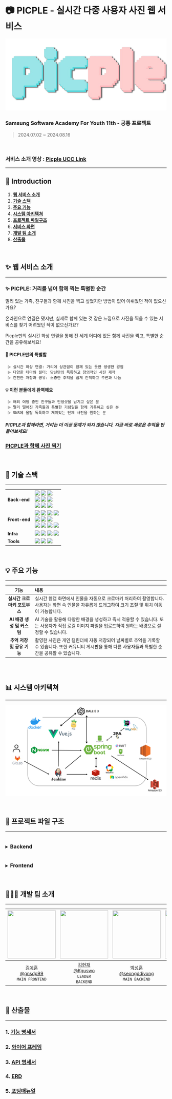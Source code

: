 # 📷 PICPLE - 실시간 다중 사용자 사진 웹 서비스

![Picple Logo](./frontend/src/assets/img/mainView/picpleLogo.png)

### Samsung Software Academy For Youth 11th - 공통 프로젝트

> 2024.07.02 ~ 2024.08.16

<br>

### 서비스 소개 영상 : **[Picple UCC Link](https://www.youtube.com/)**

---

## 📌 Introduction

1. [**웹 서비스 소개**](#-웹-서비스-소개)
2. [**기술 스택**](#-기술-스택)
3. [**주요 기능**](#-주요-기능)
4. [**시스템 아키텍쳐**](#-시스템-아키텍쳐)
5. [**프로젝트 파일구조**](#-프로젝트-파일-구조)
6. [**서비스 화면**](#-서비스-화면)
7. [**개발 팀 소개**](#-개발-팀-소개)
8. [**산출물**](#-산출물)

<div id="1"></div>
<br>

## ✨ 웹 서비스 소개

---

### ✨ PICPLE: 거리를 넘어 함께 찍는 특별한 순간

멀리 있는 가족, 친구들과 함께 사진을 찍고 싶었지만 방법이 없어 아쉬웠던 적이 없으신가요?

온라인으로 연결은 됐지만, 실제로 함께 있는 것 같은 느낌으로 사진을 찍을 수 있는 서비스를 찾기 어려웠던 적이 없으신가요?

Picple만의 실시간 화상 연결을 통해 전 세계 어디에 있든 함께 사진을 찍고, 특별한 순간을 공유해보세요!

#### 🌟 PICPLE만의 특별함

     ⩥ 실시간 화상 연결: 거리에 상관없이 함께 있는 듯한 생생한 경험
     ⩥ 다양한 테마와 필터: 당신만의 독특하고 창의적인 사진 제작
     ⩥ 간편한 저장과 공유: 소중한 추억을 쉽게 간직하고 주변과 나눔

#### 💡 이런 분들에게 완벽해요

     ⩥ 해외 여행 중인 친구들과 인생샷을 남기고 싶은 분
     ⩥ 멀리 떨어진 가족들과 특별한 기념일을 함께 기록하고 싶은 분
     ⩥ SNS에 올릴 독특하고 재미있는 단체 사진을 원하는 분

##### PICPLE과 함께라면, 거리는 더 이상 문제가 되지 않습니다. 지금 바로 새로운 추억을 만들어보세요!

### **[PICPLE과 함께 사진 찍기](https://i11a503.p.ssafy.io/)**

<div id="2"></div>
<br>

## 🔨 기술 스택

---

<table>
    <tr>
        <td><b>Back-end</b></td>
        <td><img src="https://img.shields.io/badge/Java-17-007396?style=flat&logo=Java&logoColor=white"/>
            <img src="https://img.shields.io/badge/Spring Boot-3.3.1-6DB33F?style=flat-square&logo=Spring Boot&logoColor=white"/>
            <img src="https://img.shields.io/badge/Spring Security-5.7.1-6DB33F?style=flat-square&logo=Spring Security&logoColor=white"/>
            <br>
            <img src="https://img.shields.io/badge/MySQL-8.0.38-4479A1?style=flat-square&logo=MySQL&logoColor=white"/>
            <img src="https://img.shields.io/badge/JPA-59666C?style=flat-square&logo=Hibernate&logoColor=white"/>
            <img src="https://img.shields.io/badge/Redis-7.0.11-DC382D?style=flat-square&logo=Redis&logoColor=white"/>
            <br>
            <img src="https://img.shields.io/badge/Gradle-8.5-02303A?style=flat-square&logo=Gradle&logoColor=white"/>
            <img src="https://img.shields.io/badge/JWT-0.11.5-000000?style=flat-square&logo=JSON Web Tokens&logoColor=white"/>
            <img src="https://img.shields.io/badge/AWS SDK-2.2.6-232F3E?style=flat-square&logo=Amazon AWS&logoColor=white"/>
        </td>
    </tr>
    <tr>
        <td><b>Front-end</b></td>
        <td> 
            <img src="https://img.shields.io/badge/Vue.js-3.4.29-4FC08D?style=flat-square&logo=Vue.js&logoColor=white"/>
            <img src="https://img.shields.io/badge/Node-14.21.3-339933?style=flat-square&logo=Node.js&logoColor=white"/>
            <img src="https://img.shields.io/badge/Vite-5.3.1-646CFF?style=flat-square&logo=Vite&logoColor=white"/>
            <img src="https://img.shields.io/badge/Node.js-14.21.3-339933?style=flat-square&logo=Node.js&logoColor=white"/>
            <br>
            <img src="https://img.shields.io/badge/Pinia-2.1.7-FFA500?style=flat-square&logo=Pinia&logoColor=white"/>
            <img src="https://img.shields.io/badge/OpenVidu-2.22.0-5DADE2?style=flat-square"/>
            <img src="https://img.shields.io/badge/MediaPipe-0.3.1675466862-00FF00?style=flat-square"/>
            <br>
            <img src="https://img.shields.io/badge/npm-6.14.18-CB3837?style=flat-square&logo=npm&logoColor=white"/>
            <img src="https://img.shields.io/badge/JavaScript-F7DF1E?style=flat-square&logo=JavaScript&logoColor=black"/>
            <img src="https://img.shields.io/badge/HTML5-E34F26?style=flat-square&logo=HTML5&logoColor=white"/>
            <img src="https://img.shields.io/badge/CSS3-1572B6?style=flat-square&logo=CSS3&logoColor=white"/>
            <br>
        </td>
    </tr>
    <tr>
        <td><b>Infra</b></td>
        <td> <img src="https://img.shields.io/badge/AWS-232F3E?style=flat-square&logo=amazon aws&logoColor=white"/> <img src="https://img.shields.io/badge/Docker-4479A1?style=flat-square&logo=Docker&logoColor=white"/> <img src="https://img.shields.io/badge/NGINX-1.18.0(Ubuntu)-009639?style=flat-square&logo=NGINX&logoColor=white"/> <img src="https://img.shields.io/badge/Jenkins-2.332.1-D24939?style=flat-square&logo=Jenkins&logoColor=white"/> </td>
    <tr>
        <td><b>Tools</b></td>
        <td>
            <img src="https://img.shields.io/badge/Notion-333333?style=flat-square&logo=Notion&logoColor=white"/>
            <img src="https://img.shields.io/badge/GitLab-FCA121?style=flat-square&logo=GitLab&logoColor=white"/> <img src="https://img.shields.io/badge/JIRA-0052CC?style=flat-square&logo=JIRA Software&logoColor=white"/>
        </td>
    </tr>
</table>

<br>
<div id="3"></div>

## 💡 주요 기능

---

|             기능             | 내용                                                                                                                                                        |
| :--------------------------: | :---------------------------------------------------------------------------------------------------------------------------------------------------------- |
| **실시간 크로마키 포토부스** | 실시간 웹캠 화면에서 인물을 자동으로 크로마키 처리하여 촬영합니다. 사용자는 화면 속 인물을 자유롭게 드래그하여 크기 조절 및 위치 이동이 가능합니다.         |
|  **AI 배경 생성 및 커스텀**  | AI 기술을 활용해 다양한 배경을 생성하고 즉시 적용할 수 있습니다. 또는 사용자가 직접 로컬 이미지 파일을 업로드하여 원하는 배경으로 설정할 수 있습니다.       |
|  **추억 저장 및 공유 기능**  | 촬영한 사진은 개인 캘린더에 자동 저장되어 날짜별로 추억을 기록할 수 있습니다. 또한 커뮤니티 게시판을 통해 다른 사용자들과 특별한 순간을 공유할 수 있습니다. |

<br/>

<div id="4"></div>
<br>

## 📊 시스템 아키텍쳐

---

![System Architecture](./assets/System%20Architecture.png)

<br/>
<div id="5"></div>

## 📁 프로젝트 파일 구조

---

<details>
<summary>
<h3 style="display: inline-block; margin-right: 10px;">Backend</h3>
</summary>
<div markdown="1">

```
│  PicpleApplication.java
│
├─AwsS3
│      S3Config.java
│      S3FileUploadService.java
│
├─config
│  │  BaseTimeEntity.java
│  │  EmailConfig.java
│  │  RedisConfig.java
│  │  SecurityConfig.java
│  │  WebConfig.java
│  │  WebSocketConfig.java
│  │  WebSocketMessageConfig.java
│  │
│  └─baseResponse
│          BaseException.java
│          BaseResponse.java
│          BaseResponseStatus.java
│          GlobalExceptionHandler.java
│
├─domain
│  ├─background
│  │  ├─controller
│  │  │      BackgroundController.java
│  │  │
│  │  ├─dto
│  │  │  ├─request
│  │  │  │      CreateAIBackgroundRequest.java
│  │  │  │      CreateLocalBackgroundRequest.java
│  │  │  │      DeleteBackgroundRequest.java
│  │  │  │      ModifyBackgroundTitleRequest.java
│  │  │  │
│  │  │  └─response
│  │  │      │  BackgroundResponseDto.java
│  │  │      │  CreateBackgroundResponse.java
│  │  │      │  DefaultBackgroundResponse.java
│  │  │      │  DeleteBackgroundResponse.java
│  │  │      │  LocalFileUploadResponse.java
│  │  │      │  ModifyBackgroundTitleResponse.java
│  │  │      │
│  │  │      └─openai
│  │  │              AIBackgroundResponse.java
│  │  │              ImageObject.java
│  │  │
│  │  ├─entity
│  │  │      Background.java
│  │  │
│  │  ├─repository
│  │  │      BackgroundRepository.java
│  │  │
│  │  └─service
│  │          BackgroundService.java
│  │          BackgroundServiceImpl.java
│  │          FileUploadService.java
│  │          LocalFileService.java
│  │          OpenAIService.java
│  │
│  ├─backgrounduser
│  │  ├─controller
│  │  │      BackgroundUserController.java
│  │  │
│  │  ├─entity
│  │  │      BackgroundUser.java
│  │  │
│  │  ├─repository
│  │  │      BackgroundUserRepository.java
│  │  │
│  │  └─service
│  │          BackgroundUserService.java
│  │          BackgroundUserServiceImpl.java
│  │
│  ├─board
│  │  ├─controller
│  │  │      BoardController.java
│  │  │
│  │  ├─dto
│  │  │      BoardDto.java
│  │  │
│  │  ├─entity
│  │  │      Board.java
│  │  │
│  │  ├─repository
│  │  │      BoardRepository.java
│  │  │
│  │  └─service
│  │          BoardService.java
│  │          BoardServiceImpl.java
│  │
│  ├─boardlike
│  │  ├─controller
│  │  │      BoardLikeController.java
│  │  │
│  │  ├─entity
│  │  │      BoardLike.java
│  │  │
│  │  ├─repository
│  │  │      BoardLikeRepository.java
│  │  │
│  │  └─service
│  │          BoardLikeService.java
│  │          BoardLikeServiceImpl.java
│  │
│  ├─booth
│  │  ├─controller
│  │  │      BoothController.java
│  │  │
│  │  ├─dto
│  │  │      BoothCreateRequest.java
│  │  │
│  │  └─service
│  │          BoothService.java
│  │
│  ├─calendar
│  │  ├─controller
│  │  │      CalendarController.java
│  │  │
│  │  ├─dto
│  │  │      CalendarDto.java
│  │  │
│  │  ├─entity
│  │  │      Calendar.java
│  │  │
│  │  ├─repository
│  │  │      CalendarRepository.java
│  │  │
│  │  └─service
│  │          CalendarService.java
│  │          CalendarServiceImpl.java
│  │
│  ├─chat
│  │  ├─controller
│  │  │      ChatController.java
│  │  │
│  │  ├─entity
│  │  │      ChatMessage.java
│  │  │
│  │  ├─repository
│  │  │      ChatRepository.java
│  │  │
│  │  └─service
│  │          ChatService.java
│  │          ChatServiceImpl.java
│  │
│  ├─photo
│  │  ├─controller
│  │  │      PhotoController.java
│  │  │
│  │  ├─entity
│  │  │      Photo.java
│  │  │
│  │  ├─repository
│  │  │      PhotoRepository.java
│  │  │
│  │  └─service
│  │          PhotoService.java
│  │          PhotoServiceImpl.java
│  │
│  ├─photouser
│  │  ├─controller
│  │  │      PhotoUserController.java
│  │  │
│  │  ├─dto
│  │  │  ├─request
│  │  │  │      PhotoUserRequestDto.java
│  │  │  │
│  │  │  └─response
│  │  │          PhotoUserResponseDto.java
│  │  │
│  │  ├─entity
│  │  │      PhotoUser.java
│  │  │
│  │  ├─repository
│  │  │      PhotoUserRepository.java
│  │  │
│  │  └─service
│  │          PhotoUserService.java
│  │          PhotoUserServiceImpl.java
│  │
│  └─user
│      ├─controller
│      │      UserController.java
│      │
│      ├─dto
│      │  ├─request
│      │  │      EmailCheckRequest.java
│      │  │      EmailRequest.java
│      │  │      LoginRequest.java
│      │  │      ModifyNicknameRequest.java
│      │  │      ModifyPasswordRequest.java
│      │  │      ResetPasswordRequest.java
│      │  │
│      │  └─response
│      │          LoginResponse.java
│      │          ModifyConfirmResponse.java
│      │          UserInfoResponse.java
│      │
│      ├─entity
│      │      User.java
│      │
│      ├─repository
│      │      UserRepository.java
│      │
│      └─service
│              EmailService.java
│              EmailServiceImpl.java
│              UserService.java
│              UserServiceImpl.java
│
├─interceptor
│      JWTInterceptor.java
│
├─util
│      JWTUtil.java
│      RedisUtil.java
│      S3Service.java
│
└─websocket
        BoothWebSocketHandler.java
        SignalMessage.java
        WebSocketHandler.java
```

</div>
</details>

<details>
<summary>
<h3 style="display: inline-block; margin-right: 10px;">Frontend</h3>
</summary>
<div markdown="1">

```
│  .gitignore
│  Dockerfile
│  index.html
│  jsconfig.json
│  package-lock.json
│  package.json
│  README.md
│  vite.config.js
│
├─public
│      favicon.ico
│      picple.png
│
└─src
    │  App.vue
    │  main.js
    │
    ├─api
    │      baseApi.js
    │      boardApi.js
    │      userApi.js
    │
    ├─assets
    │  ├─audio
    │  │      shutter.mp3
    │  │
    │  ├─css
    │  │      boothsSelectTemp.css
    │  │      calendar.css
    │  │      calendarModal.css
    │  │      form.css
    │  │      header.css
    │  │      main.css
    │  │      mainView.css
    │  │
    │  ├─icon
    │  │      camera.png
    │  │      heart-fill.svg
    │  │      heart.png
    │  │      heart.svg
    │  │      micro_off.png
    │  │      micro_on.png
    │  │      three-dots-vertical.svg
    │  │      video_off.png
    │  │      video_on.png
    │  │
    │  └─img
    │      │  tempImg.png
    │      │
    │      ├─app
    │      │      backgroundImg.png
    │      │      pointer.png
    │      │
    │      ├─calendar
    │      │      arrow-left.png
    │      │      arrow-right.png
    │      │      landscape_84.png
    │      │      landscape_lion.png
    │      │      portrait_48.png
    │      │      portrait_jj4.jpeg
    │      │      portrait_messi3.png
    │      │      share.png
    │      │
    │      ├─common
    │      │      close.png
    │      │      return.png
    │      │
    │      ├─mainView
    │      │      board.jpg
    │      │      calender.jpg
    │      │      camera.jpg
    │      │      noimage.png
    │      │      picpleLogo.png
    │      │
    │      └─template
    │              temp_1x1_4x3_479x360.jpg
    │              temp_1x2_4x5_288x360.jpg
    │              temp_1x3_3x4_270x360.png
    │              temp_2x2_4x3_481x360.jpg
    │              어벤져스1.jpg
    │              어벤져스2.jpg
    │              어벤져스3.jpg
    │              어벤져스4.jpg
    │              어벤져스5.jpg
    │              어벤져스6.jpg
    │
    ├─components
    │  ├─board
    │  │      BoardModalComp.vue
    │  │      BoardPhotoComp.vue
    │  │
    │  ├─booth
    │  │      BoothBackComp.vue
    │  │      BoothSelectBackComp.vue
    │  │      BoothShowPhotoComp.vue
    │  │
    │  ├─calendar
    │  │      ListModalComp.vue
    │  │
    │  ├─common
    │  │      MainHeaderComp.vue
    │  │      PageComp.vue
    │  │      WhiteBoardComp.vue
    │  │
    │  └─form
    │          FormButtonComp.vue
    │          FormComp.vue
    │          FormEmailComp.vue
    │          FormIconCancelComp.vue
    │          FormIconVisibilityComp.vue
    │          FormInputComp.vue
    │          FormMessageComp.vue
    │
    ├─composables
    │      calendarModal.js
    │      validation.js
    │
    ├─router
    │      index.js
    │
    ├─stores
    │      formStore.js
    │      photoStore.js
    │      userStore.js
    │
    └─views
        │  BoardView.vue
        │  CalendarView.vue
        │  MainView.vue
        │
        ├─account
        │      FindPasswordView.vue
        │      LoginView.vue
        │      ModifyAccountView.vue
        │      ModifyPasswordView.vue
        │      SignupEmailView.vue
        │      SignupView.vue
        │
        └─booth
                BoothCodeView.vue
                BoothCreateView.vue
                BoothInsertView.vue
                BoothShootView.vue
                BoothTemplateView.vue
```

</div>
</details>

<br>
<div id="7"></div>

## 👨🏻‍💻 개발 팀 소개

---

| <img src="https://avatars.githubusercontent.com/u/98015104?v=4" width="150" height="150"/> | <img src="https://avatars.githubusercontent.com/u/156046839?v=4" width="150" height="150"/> | <img src="https://avatars.githubusercontent.com/u/89764169?v=4" width="150" height="150"/> | <img src="https://avatars.githubusercontent.com/u/145361340?v=4" width="150" height="150"/> | <img src="https://avatars.githubusercontent.com/u/133585698?v=4" width="150" height="150"/> | <img src="https://avatars.githubusercontent.com/u/39815497?v=4" width="150" height="150"/> |
| :----------------------------------------------------------------------------------------: | :-----------------------------------------------------------------------------------------: | :----------------------------------------------------------------------------------------: | :-----------------------------------------------------------------------------------------: | :-----------------------------------------------------------------------------------------: | :----------------------------------------------------------------------------------------: |
|            [김예훈<br>@gnsdp99](https://github.com/gnsdp99)<br/>`MAIN FRONTEND`            |          [김현재<br>@Kguswo](https://github.com/Kguswo)<br/>`LEADER`<br>`BACKEND`           |       [박성훈<br>@seongddiyong](https://github.com/seongddiyong)<br/>`MAIN BACKEND`        |            [염규영<br>@gyuoo](https://github.com/gyuoo)<br/>`BACKEND` <br> `AI`             |          [옥진석<br>@JJOK97](https://github.com/JJOK97)<br/>`FRONTEND`<br>`WEBRTC`          |           [유병주<br>@youbj](https://github.com/youbj)<br/>`FRONTEND`<br>`Infra`           |

<br />
<div id="8"></div>

## 📝 산출물

---

### 1. [기능 명세서](https://thrilling-hickory-561.notion.site/2f908e6d3f4945fead2998969a572a51?pvs=4)

### 2. [와이어 프레임](https://www.figma.com/design/vZCRcTeV7l1uY29kUnykgc/PICPLE?node-id=0-1&t=XmfEvX8iE1Da69Hr-1)

### 3. [API 명세서](https://thrilling-hickory-561.notion.site/API-be69eb37997347619a71459698c03023?pvs=4)

### 4. [ERD](https://thrilling-hickory-561.notion.site/ERD-Diagram-a69e27fc5f9f45418beae19d41002f5c?pvs=4)

### 5. [포팅매뉴얼](https://thrilling-hickory-561.notion.site/d57f6244c5c74cf1880763b3725b8183?pvs=4)
